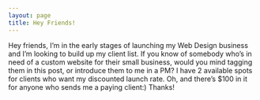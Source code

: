 ```yaml
---
layout: page
title: Hey Friends!
---
```


Hey friends, I’m in the early stages of launching my Web Design business and I’m looking to build up my client list. If you know of somebody who’s in need of a custom website for their small business, would you mind tagging them in this post, or introduce them to me in a PM? I have 2 available spots for clients who want my discounted launch rate. Oh, and there’s $100 in it for anyone who sends me a paying client:) Thanks!
